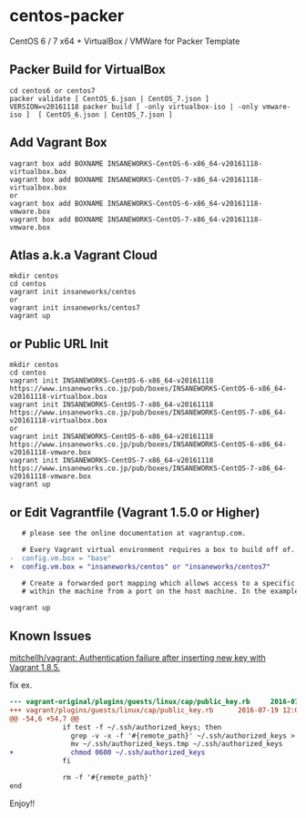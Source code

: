centos-packer
=============

CentOS 6 / 7 x64 + VirtualBox / VMWare for Packer Template

## Packer Build for VirtualBox

```
cd centos6 or centos7
packer validate [ CentOS_6.json | CentOS_7.json ]
VERSION=v20161118 packer build [ -only virtualbox-iso | -only vmware-iso ]  [ CentOS_6.json | CentOS_7.json ]
```

## Add Vagrant Box

```
vagrant box add BOXNAME INSANEWORKS-CentOS-6-x86_64-v20161118-virtualbox.box
vagrant box add BOXNAME INSANEWORKS-CentOS-7-x86_64-v20161118-virtualbox.box
or
vagrant box add BOXNAME INSANEWORKS-CentOS-6-x86_64-v20161118-vmware.box
vagrant box add BOXNAME INSANEWORKS-CentOS-7-x86_64-v20161118-vmware.box
```

## Atlas a.k.a Vagrant Cloud

```
mkdir centos
cd centos
vagrant init insaneworks/centos
or
vagrant init insaneworks/centos7
vagrant up
```


## or Public URL Init

```
mkdir centos
cd centos
vagrant init INSANEWORKS-CentOS-6-x86_64-v20161118 https://www.insaneworks.co.jp/pub/boxes/INSANEWORKS-CentOS-6-x86_64-v20161118-virtualbox.box
vagrant init INSANEWORKS-CentOS-7-x86_64-v20161118 https://www.insaneworks.co.jp/pub/boxes/INSANEWORKS-CentOS-7-x86_64-v20161118-virtualbox.box
or
vagrant init INSANEWORKS-CentOS-6-x86_64-v20161118 https://www.insaneworks.co.jp/pub/boxes/INSANEWORKS-CentOS-6-x86_64-v20161118-vmware.box
vagrant init INSANEWORKS-CentOS-7-x86_64-v20161118 https://www.insaneworks.co.jp/pub/boxes/INSANEWORKS-CentOS-7-x86_64-v20161118-vmware.box
vagrant up
```

## or Edit Vagrantfile (Vagrant 1.5.0 or Higher)

```diff
   # please see the online documentation at vagrantup.com.

   # Every Vagrant virtual environment requires a box to build off of.
-  config.vm.box = "base"
+  config.vm.box = "insaneworks/centos" or "insaneworks/centos7"

   # Create a forwarded port mapping which allows access to a specific port
   # within the machine from a port on the host machine. In the example below,
```

```
vagrant up
```

## Known Issues

[mitchellh/vagrant: Authentication failure after inserting new key with Vagrant 1.8.5.](https://github.com/mitchellh/vagrant/issues/7610)

fix ex.
```diff
--- vagrant-original/plugins/guests/linux/cap/public_key.rb     2016-07-19 12:06:56.575045974 -0500
+++ vagrant/plugins/guests/linux/cap/public_key.rb      2016-07-19 12:07:34.303376009 -0500
@@ -54,6 +54,7 @@
             if test -f ~/.ssh/authorized_keys; then
               grep -v -x -f '#{remote_path}' ~/.ssh/authorized_keys > ~/.ssh/authorized_keys.tmp
               mv ~/.ssh/authorized_keys.tmp ~/.ssh/authorized_keys
+              chmod 0600 ~/.ssh/authorized_keys
             fi

             rm -f '#{remote_path}'
end
```

Enjoy!!
